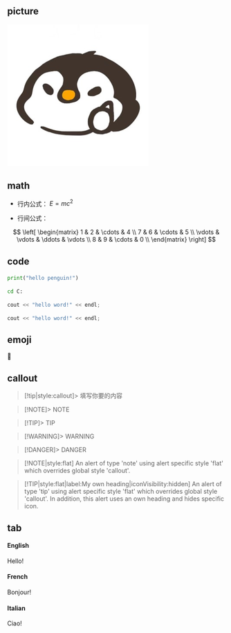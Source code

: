 ## picture

![logo](_image/logo.jpg)

## math
- 行内公式：
$E=mc^2$

- 行间公式：

$$
\left[
\begin{matrix}
 1      & 2      & \cdots & 4      \\
 7      & 6      & \cdots & 5      \\
 \vdots & \vdots & \ddots & \vdots \\
 8      & 9      & \cdots & 0      \\
\end{matrix}
\right]
$$

## code
```python
print("hello penguin!")
```

```bash
cd C:
```

```c
cout << "hello word!" << endl;
```

```cpp
cout << "hello word!" << endl;
```

## emoji

:penguin:

## callout

> [!tip|style:callout]> 填写你要的内容

> [!NOTE]> NOTE

> [!TIP]> TIP

> [!WARNING]> WARNING

> [!DANGER]> DANGER

> [!NOTE|style:flat]
> An alert of type 'note' using alert specific style 'flat' which overrides global style 'callout'.

> [!TIP|style:flat|label:My own heading|iconVisibility:hidden]
> An alert of type 'tip' using alert specific style 'flat' which overrides global style 'callout'.
> In addition, this alert uses an own heading and hides specific icon.


## tab
<!-- tabs:start -->

#### **English**

Hello!

#### **French**

Bonjour!

#### **Italian**

Ciao!

<!-- tabs:end -->

